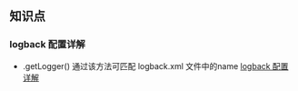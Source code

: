 ## 知识点
### logback 配置详解
- .getLogger() 通过该方法可匹配 logback.xml 文件中的name [logback 配置详解](https://segmentfault.com/a/1190000008315137)
